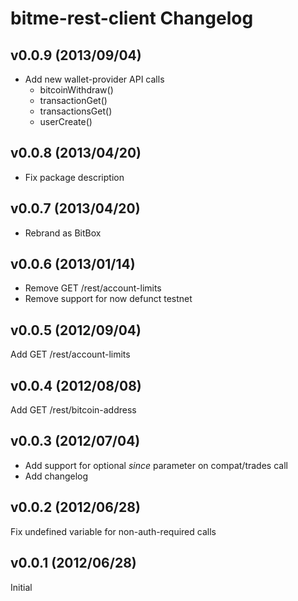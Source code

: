 # bitme-rest-client Changelog

## v0.0.9 (2013/09/04)
* Add new wallet-provider API calls
  * bitcoinWithdraw()
  * transactionGet()
  * transactionsGet()
  * userCreate()

## v0.0.8 (2013/04/20)
* Fix package description

## v0.0.7 (2013/04/20)
* Rebrand as BitBox

## v0.0.6 (2013/01/14)
* Remove GET /rest/account-limits
* Remove support for now defunct testnet

## v0.0.5 (2012/09/04)
Add GET /rest/account-limits

## v0.0.4 (2012/08/08)
Add GET /rest/bitcoin-address

## v0.0.3 (2012/07/04)
* Add support for optional *since* parameter on compat/trades call
* Add changelog

## v0.0.2 (2012/06/28)
Fix undefined variable for non-auth-required calls

## v0.0.1 (2012/06/28)
Initial
